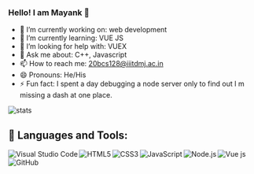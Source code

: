 ### Hello! I am Mayank 👋


- 🔭 I’m currently working on: web development
- 🌱 I’m currently learning: VUE JS
- 🤔 I’m looking for help with: VUEX
- 💬 Ask me about: C++, Javascript
- 📫 How to reach me: 20bcs128@iiitdmj.ac.in
- 😄 Pronouns: He/His
- ⚡ Fun fact: I spent a day debugging a node server only to find out I m missing a dash at one place.


![stats](https://github-readme-stats.vercel.app/api?username=mayankjx&&show_icons=true&title_color=ffffff&icon_color=90ee90&text_color=daf7dc&bg_color=151515
)

## 🚀 Languages and Tools:

<img align="left" alt="Visual Studio Code" src="https://img.shields.io/badge/Visual_Studio_Code-0078D4?style=for-the-badge&logo=visual%20studio%20code&logoColor=white" />
<img align="left" alt="HTML5" src="https://img.shields.io/badge/HTML5-E34F26?style=for-the-badge&logo=html5&logoColor=white" />
<img align="left" alt="CSS3" src="https://img.shields.io/badge/CSS3-1572B6?style=for-the-badge&logo=css3&logoColor=white" />
<img align="left" alt="JavaScript" src="https://img.shields.io/badge/JavaScript-323330?style=for-the-badge&logo=javascript&logoColor=F7DF1E" />
<img align="left" alt="Node.js" src="https://img.shields.io/badge/Node.js-339933?style=for-the-badge&logo=nodedotjs&logoColor=white" />
<img align="left" alt="Vue js" src="https://img.shields.io/badge/-VUE-4FC08D?logo=vuedotjs&logoColor=white&style=for-the-badge" />
<img align="left" src="https://img.shields.io/badge/Git-FF4500?style=for-the-badge&logo=git&logoColor=white" alt="GitHub">
<br/>
<p>&nbsp;</p>
<img align="left" src="https://img.shields.io/badge/MongoDB-4EA94B?style=for-the-badge&logo=mongodb&logoColor=white" alt="">
<img align="left" src="https://img.shields.io/badge/MySQL-4479A1?style=for-the-badge&logo=mysql&logoColor=white" alt="">
<img align="left" src="https://img.shields.io/badge/AfterEffects-9999FF?style=for-the-badge&logo=adobeaftereffects&logoColor=white" alt="">
<img align="left" src="https://img.shields.io/badge/AfterPremiere-9999FF?style=for-the-badge&logo=adobepremierepro&logoColor=white" alt="">






